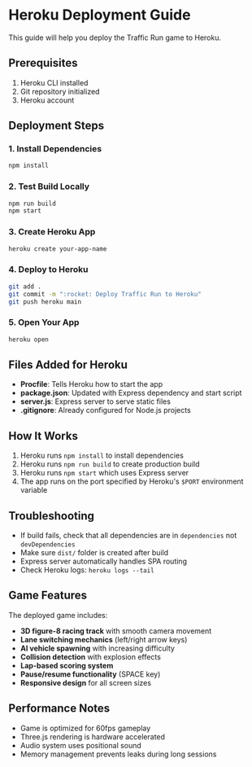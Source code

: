 # Heroku Deployment Guide

This guide will help you deploy the Traffic Run game to Heroku.

## Prerequisites

1. Heroku CLI installed
2. Git repository initialized
3. Heroku account

## Deployment Steps

### 1. Install Dependencies
```bash
npm install
```

### 2. Test Build Locally
```bash
npm run build
npm start
```

### 3. Create Heroku App
```bash
heroku create your-app-name
```

### 4. Deploy to Heroku
```bash
git add .
git commit -m ":rocket: Deploy Traffic Run to Heroku"
git push heroku main
```

### 5. Open Your App
```bash
heroku open
```

## Files Added for Heroku

- **Procfile**: Tells Heroku how to start the app
- **package.json**: Updated with Express dependency and start script
- **server.js**: Express server to serve static files
- **.gitignore**: Already configured for Node.js projects

## How It Works

1. Heroku runs `npm install` to install dependencies
2. Heroku runs `npm run build` to create production build
3. Heroku runs `npm start` which uses Express server
4. The app runs on the port specified by Heroku's `$PORT` environment variable

## Troubleshooting

- If build fails, check that all dependencies are in `dependencies` not `devDependencies`
- Make sure `dist/` folder is created after build
- Express server automatically handles SPA routing
- Check Heroku logs: `heroku logs --tail`

## Game Features

The deployed game includes:
- **3D figure-8 racing track** with smooth camera movement
- **Lane switching mechanics** (left/right arrow keys)
- **AI vehicle spawning** with increasing difficulty
- **Collision detection** with explosion effects
- **Lap-based scoring system**
- **Pause/resume functionality** (SPACE key)
- **Responsive design** for all screen sizes

## Performance Notes

- Game is optimized for 60fps gameplay
- Three.js rendering is hardware accelerated
- Audio system uses positional sound
- Memory management prevents leaks during long sessions
